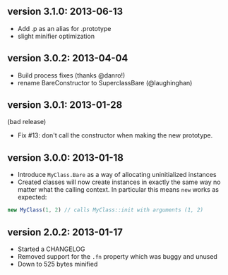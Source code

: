 ## version 3.1.0: 2013-06-13

  * Add .p as an alias for .prototype
  * slight minifier optimization

## version 3.0.2: 2013-04-04

  * Build process fixes (thanks @danro!)
  * rename BareConstructor to SuperclassBare (@laughinghan)

## version 3.0.1: 2013-01-28
(bad release)

  * Fix #13: don't call the constructor when making the new prototype.

## version 3.0.0: 2013-01-18

  * Introduce `MyClass.Bare` as a way of allocating uninitialized
    instances
  * Created classes will now create instances in exactly the same way
    no matter what the calling context.  In particular this means
    `new` works as expected:

``` js
new MyClass(1, 2) // calls MyClass::init with arguments (1, 2)
```

## version 2.0.2: 2013-01-17

  * Started a CHANGELOG
  * Removed support for the `.fn` property which was buggy and unused
  * Down to 525 bytes minified
